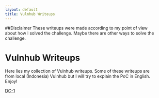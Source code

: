 ```yaml
---
layout: default
title: Vulnhub Writeups
---
```

##Disclaimer
These writeups were made according to my point of view about how I solved the challenge. Maybe there are other ways to solve the challenge.
# Vulnhub Writeups
Here lies my collection of Vulnhub writeups. Some of these writeups are from local (Indonesia) Vulnhub but I will try to explain the PoC in English.
<br>
Enjoy!<br>

[DC-1](https://blog.xarkangels.com/vulnhub/)

